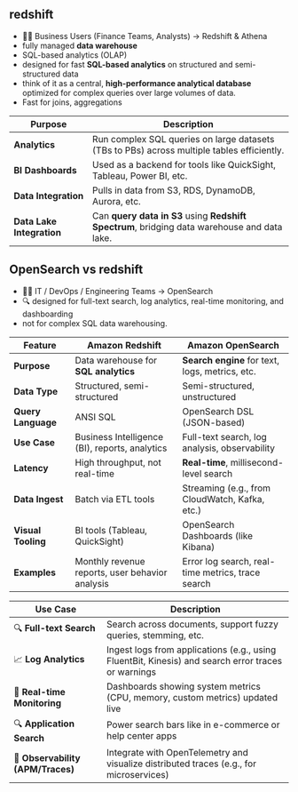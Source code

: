 ## redshift
- 👨‍💼 Business Users (Finance Teams, Analysts) → Redshift & Athena
- fully managed **data warehouse**
- SQL-based analytics (OLAP)
- designed for fast **SQL-based analytics** on structured and semi-structured data
- think of it as a central, **high-performance analytical database** optimized for complex queries over large volumes of data.
- Fast for joins, aggregations

| Purpose                   | Description                                                                                  |
| ------------------------- | -------------------------------------------------------------------------------------------- |
| **Analytics**             | Run complex SQL queries on large datasets (TBs to PBs) across multiple tables efficiently.   |
| **BI Dashboards**         | Used as a backend for tools like QuickSight, Tableau, Power BI, etc.                         |
| **Data Integration**      | Pulls in data from S3, RDS, DynamoDB, Aurora, etc.                                           |
| **Data Lake Integration** | Can **query data in S3** using **Redshift Spectrum**, bridging data warehouse and data lake. |


## OpenSearch vs redshift
- 👨‍💻 IT / DevOps / Engineering Teams → OpenSearch
- 🔍 designed for full-text search, log analytics, real-time monitoring, and dashboarding 
-  not for complex SQL data warehousing.

| Feature            | **Amazon Redshift**                             | **Amazon OpenSearch**                           |
| ------------------ | ----------------------------------------------- | ----------------------------------------------- |
| **Purpose**        | Data warehouse for **SQL analytics**            | **Search engine** for text, logs, metrics, etc. |
| **Data Type**      | Structured, semi-structured                     | Semi-structured, unstructured                   |
| **Query Language** | ANSI SQL                                        | OpenSearch DSL (JSON-based)     |
| **Use Case**       | Business Intelligence (BI), reports, analytics  | Full-text search, log analysis, observability   |
| **Latency**        | High throughput, not real-time                  | **Real-time**, millisecond-level search         |
| **Data Ingest**    | Batch via ETL tools                             | Streaming (e.g., from CloudWatch, Kafka, etc.)  |
| **Visual Tooling** | BI tools (Tableau, QuickSight)                  | OpenSearch Dashboards (like Kibana)             |
| **Examples**       | Monthly revenue reports, user behavior analysis | Error log search, real-time metrics, trace search |


| Use Case                          | Description                                                                                        |
| --------------------------------- | -------------------------------------------------------------------------------------------------- |
| 🔍 **Full-text Search**           | Search across documents, support fuzzy queries, stemming, etc.                                     |
| 📈 **Log Analytics**              | Ingest logs from applications (e.g., using FluentBit, Kinesis) and search error traces or warnings |
| 📡 **Real-time Monitoring**       | Dashboards showing system metrics (CPU, memory, custom metrics) updated live                       |
| 🔍 **Application Search**         | Power search bars like in e-commerce or help center apps                                           |
| 🔧 **Observability (APM/Traces)** | Integrate with OpenTelemetry and visualize distributed traces (e.g., for microservices)            |





